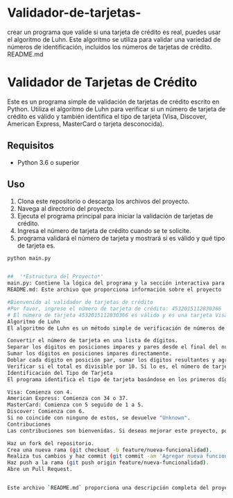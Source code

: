 # Validador-de-tarjetas-
crear un programa que valide si una tarjeta de crédito es real, puedes usar el algoritmo de Luhn. Este algoritmo se utiliza para validar una variedad de números de identificación, incluidos los números de tarjetas de crédito.
README.md
# Validador de Tarjetas de Crédito

Este es un programa simple de validación de tarjetas de crédito escrito en Python. Utiliza el algoritmo de Luhn para verificar si un número de tarjeta de crédito es válido y también identifica el tipo de tarjeta (Visa, Discover, American Express, MasterCard o tarjeta desconocida).

## Requisitos

- Python 3.6 o superior

## Uso

1. Clona este repositorio o descarga los archivos del proyecto.
2. Navega al directorio del proyecto.
3. Ejecuta el programa principal para iniciar la validación de tarjetas de crédito.
4. Ingresa el número de tarjeta de crédito cuando se te solicite.
5. programa validará el número de tarjeta y mostrará si es válido y qué tipo de tarjeta es.
```bash
python main.py


##  '*Estructura del Proyecto*'
main.py: Contiene la lógica del programa y la sección interactiva para ingresar el número de tarjeta.
README.md: Este archivo que proporciona información sobre el proyecto

#Bienvenido al validador de tarjetas de crédito
#Por favor, ingrese el número de tarjeta de crédito: 4532015112830366
# El número de tarjeta 4532015112830366 es válido y es una tarjeta Visa.
Algoritmo de Luhn
El algoritmo de Luhn es un método simple de verificación de números de identificación. Se utiliza principalmente para validar números de tarjetas de crédito. Aquí se explica brevemente cómo funciona:

Convertir el número de tarjeta en una lista de dígitos.
Separar los dígitos en posiciones impares y pares desde el final del número.
Sumar los dígitos en posiciones impares directamente.
Doblar cada dígito en posición par, sumar los dígitos resultantes y agregarlos a la suma total.
Verificar si el total es divisible por 10. Si lo es, el número de tarjeta es válido.
Identificación del Tipo de Tarjeta
El programa identifica el tipo de tarjeta basándose en los primeros dígitos del número de tarjeta:

Visa: Comienza con 4.
American Express: Comienza con 34 o 37.
MasterCard: Comienza con 5 seguido de 1 a 5.
Discover: Comienza con 6.
Si no coincide con ninguno de estos, se devuelve "Unknown".
Contribuciones
Las contribuciones son bienvenidas. Si deseas mejorar este proyecto, por favor sigue estos pasos:

Haz un fork del repositorio.
Crea una nueva rama (git checkout -b feature/nueva-funcionalidad).
Realiza tus cambios y haz commit (git commit -am 'Agregar nueva funcionalidad').
Haz push a la rama (git push origin feature/nueva-funcionalidad).
Abre un Pull Request.


Este archivo `README.md` proporciona una descripción completa del proyecto, incluyendo cómo usar el programa, la estructura del proyecto, una breve explicación del algoritmo de Luhn y cómo identificar el tipo de tarjeta, así como instrucciones para contribuir y la licencia del proyecto.
